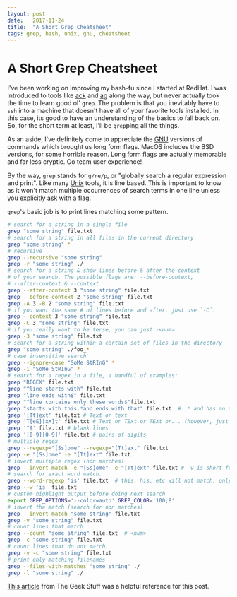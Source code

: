```yaml
---
layout: post
date:   2017-11-24
title:  "A Short Grep Cheatsheet"
tags: grep, bash, unix, gnu, cheatsheet
---
```


# A Short Grep Cheatsheet

I've been working on improving my bash-fu since I started at RedHat. I was introduced to tools like [ack](https://beyondgrep.com/) and [ag](https://github.com/ggreer/the_silver_searcher) along the way, but never actually took the time to learn good ol' `grep`.  The problem is that you inevitably have to `ssh` into a machine that doesn't have all of your favorite tools installed.  In this case, its good to have an understanding of the basics to fall back on.  So, for the short term at least, I'll be `grep`ping all the things.

As an aside, I've definitely come to appreciate the [GNU](https://en.wikipedia.org/wiki/GNU) versions of commands which brought us long form flags.  MacOS includes the BSD versions, for some horrible reason.  Long form
flags are actually memorable and far less cryptic.  Go team user experience!

By the way, `grep` stands for `g/re/p`, or "globally search a
regular expression and print".  Like many [Unix](https://en.wikipedia.org/wiki/Unix-like) tools, it is
line based.  This is important to know as it won't match
multiple occurrences of search terms in one line unless you
explicitly ask with a flag.

`grep`'s basic job is to print lines matching some pattern.



```bash
# search for a string in a single file
grep "some string" file.txt
# search for a string in all files in the current directory  
grep "some string" *
# recursive
grep --recursive "some string" .
grep -r "some string" ./
# search for a string & show lines before & after the context
# of your search. The possible flags are: --before-context,
# --after-context & --context
grep --after-context 3 "some string" file.txt
grep --before-context 2 "some string" file.txt
grep -A 3 -B 2 "some string" file.txt
# if you want the same # of lines before and after, just use `-C`:
grep --context 3 "some string" file.txt
grep -C 3 "some string" file.txt
# if you really want to be terse, you can just -<num>
grep -3 "some string" file.txt
# search for a string within a certain set of files in the directory
grep "some string" ./foo_*
# case insensitive search
grep --ignore-case "SoMe StRInG" *
grep -i "SoMe StRInG" *
# search for a regex in a file, a handful of examples:
grep "REGEX" file.txt
grep "^line starts with" file.txt
grep "line ends with$" file.txt
grep "^line contains only these words$"file.txt
grep "starts with this.*and ends with that" file.txt  # .* and has an arbitrary gap in the middle
grep '[Tt]ext' file.txt # Text or text
grep 'T[eE][xX]t' file.txt # Text or TExt or TEXt or... (however, just consider -i unless reason to be picky)
grep '^$' file.txt # blank lines
grep '[0-9][0-9]' file.txt # pairs of digits
# multiple regex
grep --regexp="[Ss]ome" --regexp="[Tt]ext" file.txt
grep -e "[Ss]ome" -e "[Tt]ext" file.txt
# invert multiple regex (non matches)
grep --invert-match -e "[Ss]ome" -e "[Tt]ext" file.txt # -v is short for --invert-match
# search for exact word match.
grep --word-regexp 'is' file.txt  # this, his, etc will not match, only 'is'
grep --w 'is' file.txt
# custom highlight output before doing next search
export GREP_OPTIONS='--color=auto' GREP_COLOR='100;8'
# invert the match (search for non matches)
grep --invert-match "some string" file.txt
grep -v "some string" file.txt
# count lines that match
grep --count "some string" file.txt  # <num>
grep -c "some string" file.txt
# count lines that do not match
grep -v -c "some string" file.txt
# print only matching filenames
grep --files-with-matches "some string" ./
grep -l "some string" ./
```

[This article](http://www.thegeekstuff.com/2009/03/15-practical-unix-grep-command-examples/) from The Geek Stuff was a helpful reference for this post.
